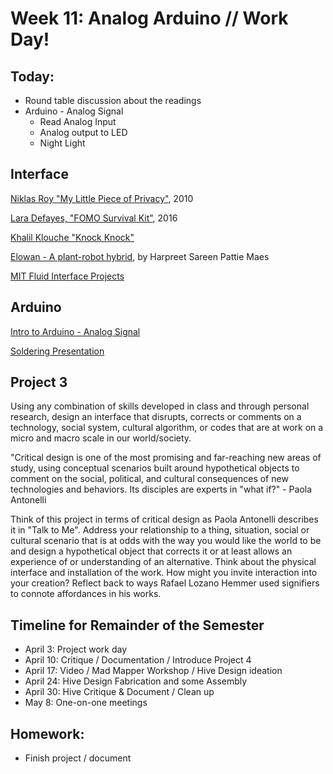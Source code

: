 # Week 11: Analog Arduino // Work Day!

## Today:

- Round table discussion about the readings
- Arduino - Analog Signal
  - Read Analog Input
  - Analog output to LED
  - Night Light

## Interface

[Niklas Roy "My Little Piece of Privacy"](https://youtu.be/rKhbUjVyKIc), 2010

[Lara Defayes, "FOMO Survival Kit"](https://vimeo.com/184654093), 2016

[Khalil Klouche "Knock Knock"](https://vimeo.com/60773296)

[Elowan - A plant-robot hybrid](https://www.media.mit.edu/projects/elowan-a-plant-robot-hybrid/overview/), by Harpreet Sareen Pattie Maes

[MIT Fluid Interface Projects](https://www.media.mit.edu/groups/fluid-interfaces/projects/)

## Arduino

[Intro to Arduino - Analog Signal](https://docs.google.com/presentation/d/1BhNyA6jWcWhAaleHbIvDaak23S0KEZxa4m57XQX4VVc/embed?start=false&loop=false&delayms=5000&slide=id.p)

[Soldering Presentation](https://docs.google.com/presentation/d/10bPH_nBrClyt_rEKhuCHWSxKT2OhPTUtUOzh2Y-Bc6E/pub?start=false&loop=false&delayms=3000)

## Project 3

Using any combination of skills developed in class and through personal research, design an interface that disrupts, corrects or comments on a technology, social system, cultural algorithm, or codes that are at work on a micro and macro scale in our world/society.

"Critical design is one of the most promising and far-reaching new areas of study, using conceptual scenarios built around hypothetical objects to comment on the social, political, and cultural consequences of new technologies and behaviors. Its disciples are experts in "what if?" - Paola Antonelli

Think of this project in terms of critical design as Paola Antonelli describes it in "Talk to Me". Address your relationship to a thing, situation, social or cultural scenario that is at odds with the way you would like the world to be and design a hypothetical object that corrects it or at least allows an experience of or understanding of an alternative. Think about the physical interface and installation of the work. How might you invite interaction into your creation? Reflect back to ways Rafael Lozano Hemmer used signifiers to connote affordances in his works.

## Timeline for Remainder of the Semester

- April 3:  Project work day
- April 10: Critique / Documentation / Introduce Project 4
- April 17: Video / Mad Mapper Workshop / Hive Design ideation
- April 24: Hive Design Fabrication and some Assembly
- April 30: Hive Critique & Document / Clean up
- May 8: One-on-one meetings

## Homework:

- Finish project / document
